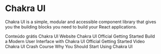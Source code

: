 # Chakra UI

Chakra UI is a simple, modular and accessible component library that gives you the building blocks you need to build your React applications.

<ResourceGroupTitle>Conteúdo grátis</ResourceGroupTitle>
<BadgeLink colorScheme='blue' badgeText='Site oficial' href='https://chakra-ui.com/'>Chakra UI Website</BadgeLink>
<BadgeLink colorScheme='blue' badgeText='Official Docs' href='https://chakra-ui.com/docs/getting-started'>Chakra UI Official Getting Started</BadgeLink>
<BadgeLink badgeText='Course' colorScheme='green' href='https://egghead.io/courses/build-a-modern-user-interface-with-chakra-ui-fac68106'>Build a Modern User Interface with Chakra UI</BadgeLink>
<BadgeLink badgeText='Course' colorScheme='green' href=''></BadgeLink>
<BadgeLink badgeText='Watch' href='https://youtu.be/wI2vqXsjsIo'>Official Getting Started Video</BadgeLink>
<BadgeLink badgeText='Watch' href='https://youtu.be/s-bIsz-NR3c'>Chakra UI Crash Course</BadgeLink>
<BadgeLink colorScheme='yellow' badgeText='Leia' href='https://www.freecodecamp.org/news/why-should-you-start-using-chakraui/'>Why You Should Start Using Chakra UI</BadgeLink>
